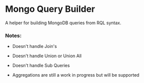 # Mongo Query Builder

A helper for building MongoDB queries from RQL syntax.

### Notes:

* Doesn't handle Join's
* Doesn't handle Union or Union All
* Doesn't handle Sub Queries

* Aggregations are still a work in progress but will be supported
